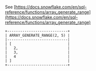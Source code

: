 See [https://docs.snowflake.com/en/sql-reference/functions/array_generate_range](https://docs.snowflake.com/en/sql-reference/functions/array_generate_range)
```
+----------------------------+
| ARRAY_GENERATE_RANGE(2, 5) |
|----------------------------|
| [                          |
|   2,                       |
|   3,                       |
|   4                        |
| ]                          |
+----------------------------+
```
